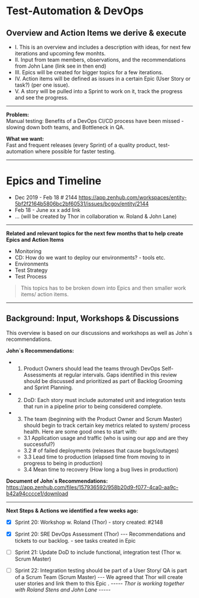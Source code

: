 Test-Automation & DevOps 
=============
Overview and Action Items we derive & execute 
-------------

* I. This is an overview and includes a description with ideas, for next few iterations and upcoming few monhts.
* II. Input from team members, observations, and the recommendations from John Lane (link see in then end)
* III. Epics will be created for bigger topics for a few iterations. 
* IV. Action items will be defined as issues in a certain Epic (User Story or task?) (per one issue). 
* V. A story will be pulled into a Sprint to work on it, track the progress and see the progress. 

----

**Problem:**              
Manual testing: Benefits of a DevOps CI/CD process have been missed - slowing down both teams, and Bottleneck in QA. 

**What we want:**     
Fast and frequent releases (every Sprint) of a quality product, test-automation where possible for faster testing.

----


Epics and Timeline
=============
* Dec 2019 - Feb 18   # 2144   https://app.zenhub.com/workspaces/entity-5bf2f2164b5806bc2bf60531/issues/bcgov/entity/2144
* Feb 18 - June xx       x add link
* ... (will be created by Thor in collaboration w. Roland & John Lane) 

----

**Related and relevant topics for the next few months that to help create Epics and Action Items**
- Monitoring
- CD: How do we want to deploy our environments? - tools etc. 
- Environments
- Test Strategy 
- Test Process 
> This topics has to be broken down into Epics and then smaller work items/ action items. 
----



Background: Input, Workshops & Discussions
-------------
This overview is based on our discussions and workshops as well as John´s recommendations. 

**John´s Recommendations:**
+ 1. Product Owners should lead the teams through DevOps Self-Assessments at regular intervals. 
    Gaps identified in this review should be discussed and prioritized as part of Backlog Grooming and Sprint Planning. 
 
+ 2. DoD: Each story must include automated unit and integration tests that run in a pipeline prior to being considered complete. 

+ 3. The team (beginning with the Product Owner and Scrum Master) should begin to track certain key metrics related to system/ process health. Here are some good ones to start with:
    + 3.1 Application usage and traffic (who is using our app and are they successful?)
    + 3.2 # of failed deployments (releases that cause bugs/outages)
    + 3.3	Lead time to production (elapsed time from moving to in progress to being in production)
    + 3.4	Mean time to recovery (How long a bug lives in production)

**Document of John´s Recommendations:**
https://app.zenhub.com/files/157936592/958b20d9-f077-4ca0-aa9c-b42a94cccce1/download


----
**Next Steps & Actions we identified a few weeks ago:** 
- [x] Sprint 20: Workshop w. Roland (Thor) - story created:   #2148
- [x] Sprint 20: SRE DevOps Assessment (Thor) --- Recommendations and tickets to our backlog. - see tasks created in Epic
- [ ] Sprint 21: Update DoD to include functional, integration test (Thor w. Scrum Master) 
- [ ] Sprint 22: Integration testing should be part of a User Story/ QA is part of a Scrum Team (Scrum Master) 
--- We agreed that Thor will create user stories and link them to this Epic . 
_----- Thor is working together with Roland Stens and John Lane -----_ 


